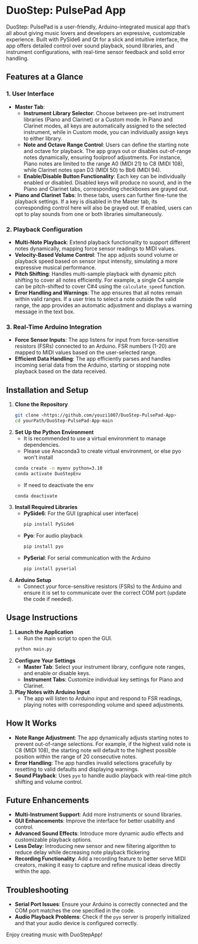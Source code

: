 # DuoStep: PulsePad App

DuoStep: PulsePad is a user-friendly, Arduino-integrated musical app that’s all about giving music lovers and developers an expressive, customizable experience. Built with PySide6 and Qt for a slick and intuitive interface, the app offers detailed control over sound playback, sound libraries, and instrument configurations, with real-time sensor feedback and solid error handling.
## Features at a Glance

### 1. **User Interface**
- **Master Tab**: 
  - **Instrument Library Selector**: Choose between pre-set instrument libraries (Piano and Clarinet) or a Custom mode. In Piano and Clarinet modes, all keys are automatically assigned to the selected instrument, while in Custom mode, you can individually assign keys to either library.
  - **Note and Octave Range Control**: Users can define the starting note and octave for playback. The app grays out or disables out-of-range notes dynamically, ensuring foolproof adjustments. For instance, Piano notes are limited to the range A0 (MIDI 21) to C8 (MIDI 108), while Clarinet notes span D3 (MIDI 50) to Bb6 (MIDI 94).
  - **Enable/Disable Button Functionality**: Each key can be individually enabled or disabled. Disabled keys will produce no sound, and in the Piano and Clarinet tabs, corresponding checkboxes are grayed out.
- **Piano and Clarinet Tabs**: In these tabs, users can further fine-tune the playback settings. If a key is disabled in the Master tab, its corresponding control here will also be grayed out. If enabled, users can opt to play sounds from one or both libraries simultaneously.

### 2. **Playback Configuration**
- **Multi-Note Playback**: Extend playback functionality to support different notes dynamically, mapping force sensor readings to MIDI values.
- **Velocity-Based Volume Control**: The app adjusts sound volume or playback speed based on sensor input intensity, simulating a more expressive musical performance.
- **Pitch Shifting**: Handles multi-sample playback with dynamic pitch shifting to cover all notes efficiently. For example, a single C4 sample can be pitch-shifted to cover C#4 using the `calculate_speed` function.
- **Error Handling and Warnings**: The app ensures that all notes remain within valid ranges. If a user tries to select a note outside the valid range, the app provides an automatic adjustment and displays a warning message in the text box.

### 3. **Real-Time Arduino Integration**
- **Force Sensor Inputs**: The app listens for input from force-sensitive resistors (FSRs) connected to an Arduino. FSR numbers (1-20) are mapped to MIDI values based on the user-selected range.
- **Efficient Data Handling**: The app efficiently parses and handles incoming serial data from the Arduino, starting or stopping note playback based on the data received.

## Installation and Setup
1. **Clone the Repository**
   ```bash
   git clone <https://github.com/youzi1007/DuoStep-PulsePad-App>
   cd yourPath/DuoStep-PulsePad-App-main
   ```
2. **Set Up the Python Environment**
   - It is recommended to use a virtual environment to manage dependencies.
   - Please use Anaconda3 to create virtual environment, or else pyo won't install
   ```bash
   conda create -n myenv python=3.10
   conda activate DuoStepEnv
   ```
   - If need to deactivate the env
   ```bash
   conda deactivate
3. **Install Required Libraries**
   - **PySide6**: For the GUI (graphical user interface)
     ```bash
     pip install PySide6
     ```
   - **Pyo**: For audio playback
     ```bash
     pip install pyo
     ```
   - **PySerial**: For serial communication with the Arduino
     ```bash
     pip install pyserial
     ```
4. **Arduino Setup**
   - Connect your force-sensitive resistors (FSRs) to the Arduino and ensure it is set to communicate over the correct COM port (update the code if needed).

## Usage Instructions
1. **Launch the Application**
   - Run the main script to open the GUI.
   ```bash
   python main.py
   ```
2. **Configure Your Settings**
   - **Master Tab**: Select your instrument library, configure note ranges, and enable or disable keys.
   - **Instrument Tabs**: Customize individual key settings for Piano and Clarinet.
3. **Play Notes with Arduino Input**
   - The app will listen to Arduino input and respond to FSR readings, playing notes with corresponding volume and speed adjustments.

## How It Works
- **Note Range Adjustment**: The app dynamically adjusts starting notes to prevent out-of-range selections. For example, if the highest valid note is C8 (MIDI 108), the starting note will default to the highest possible position within the range of 20 consecutive notes.
- **Error Handling**: The app handles invalid selections gracefully by resetting to valid defaults and displaying warnings.
- **Sound Playback**: Uses `pyo` to handle audio playback with real-time pitch shifting and volume control.

## Future Enhancements
- **Multi-Instrument Support**: Add more instruments or sound libraries.
- **GUI Enhancements**: Improve the interface for better usability and control.
- **Advanced Sound Effects**: Introduce more dynamic audio effects and customizable playback options.
- **Less Delay**: Introducing new sensor and new filtering algorithm to reduce delay while decreasing note playback flickering
- **Recording Functionality**: Add a recording feature to better serve MIDI creators, making it easy to capture and refine musical ideas directly within the app.


## Troubleshooting
- **Serial Port Issues**: Ensure your Arduino is correctly connected and the COM port matches the one specified in the code.
- **Audio Playback Problems**: Check if the `pyo` server is properly initialized and that your audio device is configured correctly.

Enjoy creating music with DuoStepApp!
